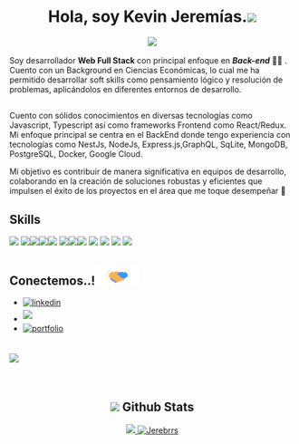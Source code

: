 <h1 align="center"><b>Hola, soy Kevin Jeremías.</b><img src="https://media.giphy.com/media/hvRJCLFzcasrR4ia7z/giphy.gif" width="35"></h1>
 
<p align="center">
  <a href="https://github.com/DenverCoder1/readme-typing-svg"><img src="https://readme-typing-svg.herokuapp.com?font=Time+New+Roman&color=cyan&size=25&center=true&vCenter=true&width=600&height=100&lines=Full+Stack+Web+Developer"></a>
</p>

Soy desarrollador **Web Full Stack** con principal enfoque en ***Back-end*** :man_technologist: .
Cuento con un Background en Ciencias Económicas, lo cual me ha permitido desarrollar soft skills como pensamiento lógico y resolución de problemas, aplicándolos en diferentes entornos de desarrollo.

##
Cuento con sólidos conocimientos en diversas tecnologías como Javascript, Typescript así como frameworks Frontend como React/Redux. Mi enfoque principal se centra en el BackEnd donde tengo experiencia con
tecnologías como NestJs, NodeJs, Express.js,GraphQL, SqLite, MongoDB, PostgreSQL, Docker, Google
Cloud.

Mi objetivo es contribuir de manera significativa en equipos de desarrollo, colaborando en la creación de soluciones robustas y eficientes que impulsen el éxito de los proyectos en el área que me toque desempeñar 🚀 

	
## **Skills** 
   <a display: inline-block> <img src="https://cdn.jsdelivr.net/gh/devicons/devicon@latest/icons/javascript/javascript-original.svg" width="37" /></a><a display: inline-block > <img src="https://cdn.jsdelivr.net/gh/devicons/devicon@latest/icons/nodejs/nodejs-original-wordmark.svg"  width="37"/></a><img src="https://cdn.jsdelivr.net/gh/devicons/devicon@latest/icons/html5/html5-original.svg"  width="37"/><a display: inline-block><img src="https://cdn.jsdelivr.net/gh/devicons/devicon@latest/icons/css3/css3-original.svg"  width="37" /></a><a display: inline-block><img src="https://cdn.jsdelivr.net/gh/devicons/devicon@latest/icons/react/react-original-wordmark.svg" width="37" /></a><a display: inline-block> <img src="https://cd  n.jsdelivr.net/gh/devicons/devicon@latest/icons/redux/redux-original.svg" width="37"/></a><a display: inline-block><img src="https://cdn.jsdelivr.net/gh/devicons/devicon@latest/icons/postgresql/postgresql-original-wordmark.svg" width="37"/></a><a display: inline-block><img src="https://cdn.jsdelivr.net/gh/devicons/devicon@latest/icons/sequelize/sequelize-original.svg" width="37"/></a><a color='fff' display: inline-block> <img src="https://libreriasjs.com/wp-content/uploads/2023/02/logo_express-1.png" width="37"/></a><a display: inline-block>  <img src="https://cdn.jsdelivr.net/gh/devicons/devicon@latest/icons/jest/jest-plain.svg" width="37" /> </a><a display: inline-block> </a><a display: inline-block> </a><a display: inline-block> </a><a display: inline-block> </a><a display: inline-block> </a> </a><a display: inline-block> <img src="https://cdn.jsdelivr.net/gh/devicons/devicon@latest/icons/typescript/typescript-original.svg" width="37" /></a> </a><a display: inline-block><img src="https://cdn.jsdelivr.net/gh/devicons/devicon@latest/icons/mongodb/mongodb-original-wordmark.svg" width="37" /></a>
  
 <i class="devicon-express-original"></i>
 
<link rel="stylesheet" type='text/css' href="https://cdn.jsdelivr.net/gh/devicons/devicon@latest/devicon.min.css" />



## <b> Conectemos..!</b><img src="https://github.com/0xAbdulKhalid/0xAbdulKhalid/raw/main/assets/mdImages/handshake.gif" width ="80">


<div align='left'>

<ul>

<li>
<a href="https://linkedin.com/in/kevinjbarrios" target="_blank">
<img src="https://img.shields.io/badge/linkedin:  Kevin-%2300acee.svg?color=405DE6&style=for-the-badge&logo=linkedin&logoColor=white" alt=linkedin style="margin-bottom: 5px;"/>
</a>
</li>


<li>
<a href="mailto:kevinjeremiasbarrios@gmail.com" target="_blank">
<img src="https://img.shields.io/badge/gmail:  Kevin-%23EA4335.svg?style=for-the-badge&logo=gmail&logoColor=white" t=mail style="margin-bottom: 5px;" />
</a>
</li>

<li>
<a href="https://portfoliokjb.vercel.app" target="_blank">
<img src="https://img.shields.io/badge/portfolio:  kevin-%2300acee.svg?color=1DA1F2&style=for-the-badge&logoColor=white" alt=portfolio style="margin-bottom: 5px;"/>
</a>
</li>

 
</ul>
</div>

<br>
<img src="https://user-images.githubusercontent.com/73097560/115834477-dbab4500-a447-11eb-908a-139a6edaec5c.gif">
<br>
<br>
<br>

<div align='center'>


## <img src="https://media.giphy.com/media/iY8CRBdQXODJSCERIr/giphy.gif" width="35"><b> Github Stats </b>

<div align="center">

<a href="https://github.com/Jerebrrs/">
  <img src="https://github-readme-stats.vercel.app/api?username=JereBrrs&all_commits=true&count_private=true&show_icons=true&line_height=20&title_color=fff&icon_color=2234A&text_color=D3D3D3&bg_color=0,000000,130F40" width="450"/>
  <img src="https://github-readme-stats.vercel.app/api/top-langs?username=Jerebrrs&show_icons=true&locale=en&layout=compact&line_height=20&title_color=fff&icon_color=2234AE&text_color=D3D3D3&bg_color=0,000000,130F40" width="375"  alt="Jerebrrs"/>

</a>
</div>

